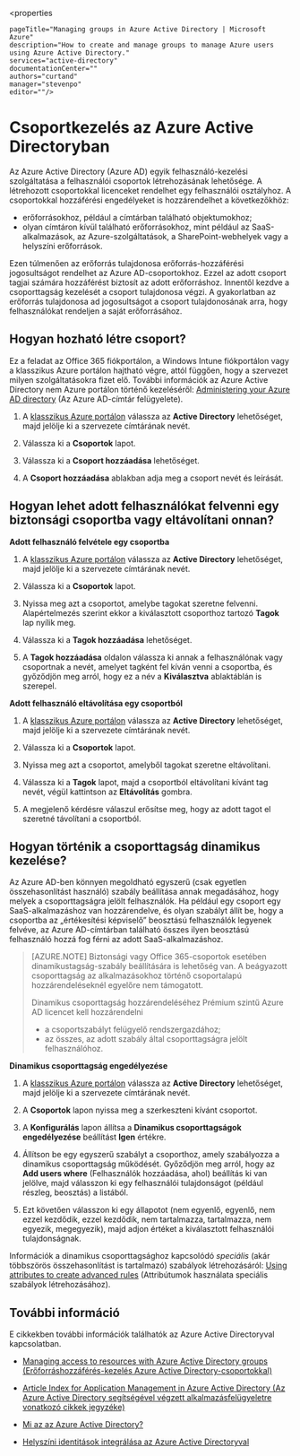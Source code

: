 <properties

    pageTitle="Managing groups in Azure Active Directory | Microsoft Azure"
    description="How to create and manage groups to manage Azure users using Azure Active Directory."
    services="active-directory"
    documentationCenter=""
    authors="curtand"
    manager="stevenpo"
    editor=""/>

<tags
    ms.service="active-directory"
    ms.workload="identity"
    ms.tgt_pltfrm="na"
    ms.devlang="na"
    ms.topic="get-started-article"
    ms.date="05/26/2016"
    ms.author="curtand"/>


# Csoportkezelés az Azure Active Directoryban

Az Azure Active Directory (Azure AD) egyik felhasználó-kezelési szolgáltatása a felhasználói csoportok létrehozásának lehetősége. A létrehozott csoportokkal licenceket rendelhet egy felhasználói osztályhoz. A csoportokkal hozzáférési engedélyeket is hozzárendelhet a következőkhöz:

- erőforrásokhoz, például a címtárban található objektumokhoz;
- olyan címtáron kívül található erőforrásokhoz, mint például az SaaS-alkalmazások, az Azure-szolgáltatások, a SharePoint-webhelyek vagy a helyszíni erőforrások.

Ezen túlmenően az erőforrás tulajdonosa erőforrás-hozzáférési jogosultságot rendelhet az Azure AD-csoportokhoz. Ezzel az adott csoport tagjai számára hozzáférést biztosít az adott erőforráshoz. Innentől kezdve a csoporttagság kezelését a csoport tulajdonosa végzi. A gyakorlatban az erőforrás tulajdonosa ad jogosultságot a csoport tulajdonosának arra, hogy felhasználókat rendeljen a saját erőforrásához.

## Hogyan hozható létre csoport?

Ez a feladat az Office 365 fiókportálon, a Windows Intune fiókportálon vagy a klasszikus Azure portálon hajtható végre, attól függően, hogy a szervezet milyen szolgáltatásokra fizet elő. További információk az Azure Active Directory nem Azure portálon történő kezeléséről: [Administering your Azure AD directory](active-directory-administer.md) (Az Azure AD-címtár felügyelete).

1. A [klasszikus Azure portálon](https://manage.windowsazure.com) válassza az **Active Directory** lehetőséget, majd jelölje ki a szervezete címtárának nevét.

2. Válassza ki a **Csoportok** lapot.

3. Válassza ki a **Csoport hozzáadása** lehetőséget.

4. A **Csoport hozzáadása** ablakban adja meg a csoport nevét és leírását.


## Hogyan lehet adott felhasználókat felvenni egy biztonsági csoportba vagy eltávolítani onnan?

**Adott felhasználó felvétele egy csoportba**

1. A [klasszikus Azure portálon](https://manage.windowsazure.com) válassza az **Active Directory** lehetőséget, majd jelölje ki a szervezete címtárának nevét.

2. Válassza ki a **Csoportok** lapot.

3. Nyissa meg azt a csoportot, amelybe tagokat szeretne felvenni. Alapértelmezés szerint ekkor a kiválasztott csoporthoz tartozó **Tagok** lap nyílik meg.

4. Válassza ki a **Tagok hozzáadása** lehetőséget.

5. A **Tagok hozzáadása** oldalon válassza ki annak a felhasználónak vagy csoportnak a nevét, amelyet tagként fel kíván venni a csoportba, és győződjön meg arról, hogy ez a név a **Kiválasztva** ablaktáblán is szerepel.


**Adott felhasználó eltávolítása egy csoportból**

1. A [klasszikus Azure portálon](https://manage.windowsazure.com) válassza az **Active Directory** lehetőséget, majd jelölje ki a szervezete címtárának nevét.

2. Válassza ki a **Csoportok** lapot.

3. Nyissa meg azt a csoportot, amelyből tagokat szeretne eltávolítani.

4. Válassza ki a **Tagok** lapot, majd a csoportból eltávolítani kívánt tag nevét, végül kattintson az **Eltávolítás** gombra.

6. A megjelenő kérdésre válaszul erősítse meg, hogy az adott tagot el szeretné távolítani a csoportból.


## Hogyan történik a csoporttagság dinamikus kezelése?

Az Azure AD-ben könnyen megoldható egyszerű (csak egyetlen összehasonlítást használó) szabály beállítása annak megadásához, hogy melyek a csoporttagságra jelölt felhasználók. Ha például egy csoport egy SaaS-alkalmazáshoz van hozzárendelve, és olyan szabályt állít be, hogy a csoportba az „értékesítési képviselő” beosztású felhasználók legyenek felvéve, az Azure AD-címtárban található összes ilyen beosztású felhasználó hozzá fog férni az adott SaaS-alkalmazáshoz.

> [AZURE.NOTE] Biztonsági vagy Office 365-csoportok esetében dinamikustagság-szabály beállítására is lehetőség van. A beágyazott csoporttagság az alkalmazásokhoz történő csoportalapú hozzárendeléseknél egyelőre nem támogatott.
>
> Dinamikus csoporttagság hozzárendeléséhez Prémium szintű Azure AD licencet kell hozzárendelni
>
> - a csoportszabályt felügyelő rendszergazdához;
> - az összes, az adott szabály által csoporttagságra jelölt felhasználóhoz.

**Dinamikus csoporttagság engedélyezése**

1. A [klasszikus Azure portálon](https://manage.windowsazure.com) válassza az **Active Directory** lehetőséget, majd jelölje ki a szervezete címtárának nevét.

2. A **Csoportok** lapon nyissa meg a szerkeszteni kívánt csoportot.

3. A **Konfigurálás** lapon állítsa a **Dinamikus csoporttagságok engedélyezése** beállítást **Igen** értékre.

4. Állítson be egy egyszerű szabályt a csoporthoz, amely szabályozza a dinamikus csoporttagság működését. Győződjön meg arról, hogy az **Add users where** (Felhasználók hozzáadása, ahol) beállítás ki van jelölve, majd válasszon ki egy felhasználói tulajdonságot (például részleg, beosztás) a listából.

5. Ezt követően válasszon ki egy állapotot (nem egyenlő, egyenlő, nem ezzel kezdődik, ezzel kezdődik, nem tartalmazza, tartalmazza, nem egyezik, megegyezik), majd adjon értéket a kiválasztott felhasználói tulajdonságnak.

Információk a dinamikus csoporttagsághoz kapcsolódó *speciális* (akár többszörös összehasonlítást is tartalmazó) szabályok létrehozásáról: [Using attributes to create advanced rules](active-directory-accessmanagement-groups-with-advanced-rules.md) (Attribútumok használata speciális szabályok létrehozásához).

## További információ

E cikkekben további információk találhatók az Azure Active Directoryval kapcsolatban.

* [Managing access to resources with Azure Active Directory groups (Erőforráshozzáférés-kezelés Azure Active Directory-csoportokkal)](active-directory-manage-groups.md)

* [Article Index for Application Management in Azure Active Directory (Az Azure Active Directory segítségével végzett alkalmazásfelügyeletre vonatkozó cikkek jegyzéke)](active-directory-apps-index.md)

* [Mi az az Azure Active Directory?](active-directory-whatis.md)

* [Helyszíni identitások integrálása az Azure Active Directoryval](active-directory-aadconnect.md)



<!--HONumber=Jun16_HO2-->


